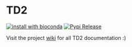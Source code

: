 # TD2

[![install with bioconda](https://img.shields.io/badge/install%20with-bioconda-brightgreen.svg?style=flat)](http://bioconda.github.io/recipes/psauron/README.html)
[![Pypi Release](https://badge.fury.io/py/td2.svg)](https://pypi.org/project/td2/)

Visit the project [wiki](https://github.com/Markusjsommer/TD2/wiki) for all TD2 documentation :)

